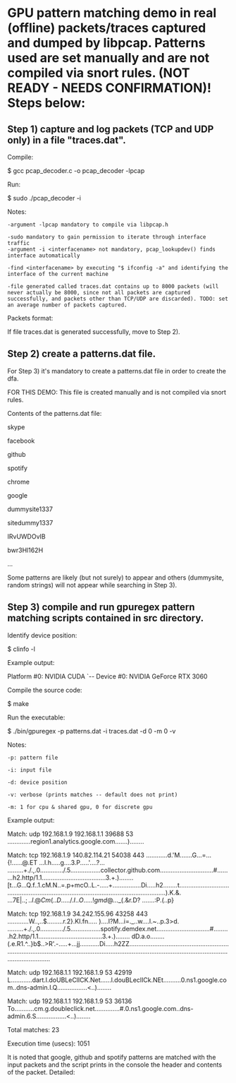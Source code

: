# GPU pattern matching demo in real (offline) packets/traces captured and dumped by libpcap. Patterns used are set manually and are not compiled via snort rules. (NOT READY - NEEDS CONFIRMATION)! Steps below:

## Step 1) capture and log packets (TCP and UDP only) in a file "traces.dat".

Compile:

$ gcc pcap_decoder.c -o pcap_decoder -lpcap


Run:

$ sudo ./pcap_decoder -i <interfacename>
	

Notes: 
  
	-argument -lpcap mandatory to compile via libpcap.h
	
	-sudo mandatory to gain permission to iterate through interface traffic
 	-argument -i <interfacename> not mandatory, pcap_lookupdev() finds interface automatically
	
  	-find <interfacename> by executing "$ ifconfig -a" and identifying the interface of the current machine
	
  	-file generated called traces.dat contains up to 8000 packets (will never actually be 8000, since not all packets are captured successfully, and packets other than TCP/UDP are discarded). TODO: set an average number of packets captured.
  
Packets format:
	
<protocol> <source ip> <destination ip> <source port> <destination port> <payload>
  
If file traces.dat is generated successfully, move to Step 2).
  
## Step 2) create a patterns.dat file.
  
For Step 3) it's mandatory to create a patterns.dat file in order to create the dfa. 
	
  
FOR THIS DEMO: This file is created manually and is not compiled via snort rules.
	
  
Contents of the patterns.dat file:
  
skype
	
facebook
	
github
	
spotify
	
chrome
	
google
	
dummysite1337
	
sitedummy1337
	
IRvUWDOvIB
	
bwr3Hl162H
	
...

  
Some patterns are likely (but not surely) to appear and others (dummysite, random strings) will not appear while searching in Step 3).
  
## Step 3) compile and run gpuregex pattern matching scripts contained in src directory.
  
Identify device position:
  
$ clinfo -l
  
Example output:
  
Platform #0: NVIDIA CUDA
 `-- Device #0: NVIDIA GeForce RTX 3060
  
Compile the source code:
  
$ make
  
Run the executable:
  
$ ./bin/gpuregex -p patterns.dat -i traces.dat -d 0 -m 0 -v

Notes:
  
	-p: pattern file
	
	-i: input file
	
	-d: device position
	
	-v: verbose (prints matches -- default does not print)
	
	-m: 1 for cpu & shared gpu, 0 for discrete gpu
  
Example output:
  
Match: udp 192.168.1.9 192.168.1.1 39688 53 .............region1.analytics.google.com.......)........

Match: tcp 192.168.1.9 140.82.114.21 54038 443 ............d.'M.......G...=...{!......@.ET ...l.h.....g....3.P.....'....?... .........+./.,.0............./.5.................collector.github.com..............................#.........h2.http/1.1....................................3.+.)........ [t...G...Q.f..1.cM.N..=.p+mcO..L.-.....+................Di.....h2........t.....................................................................................................................).K.&. ...7E|$..;..l.@Cm(..D...../.I..O.....! gmd@..$._(.&r.D? .......:P.(..p}

Match: tcp 192.168.1.9 34.242.155.96 43258 443 ............W..,..$.........r.2}.Kl.fn..... )....I?M...i=._..w....l.~..p.3>d. .........+./.,.0............./.5.................spotify.demdex.net..............................#.........h2.http/1.1....................................3.+.)........ dD.a.o........(.e.R1.^..}b$..>R'.-.....+...jj...........Di.....h2ZZ............................................................................................................................................................................................................


Match: udp 192.168.1.1 192.168.1.9 53 42919 L............dart.l.doUBLeClICK.Net......l.douBLeclICk.NEt..........0.ns1.google.com..dns-admin.I.Q.................<..)........


Match: udp 192.168.1.1 192.168.1.9 53 36136 To...........cm.g.doubleclick.net..............#.0.ns1.google.com..dns-admin.6.S.................<..)........

Total matches: 23
  
Execution time (usecs): 1051
	
	
It is noted that google, github and spotify patterns are matched with the input packets and the script prints in the console the header and contents of the packet. Detailed:
	
<protocol> <source ip> <destination ip> <source port> <destination port> <payload>
 
  
  
  
  
  
  
  
